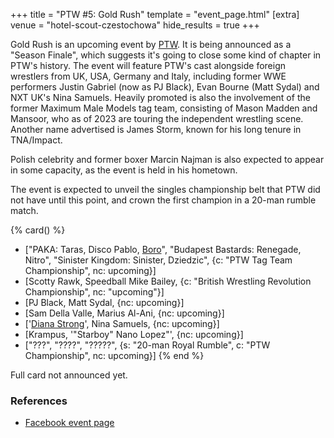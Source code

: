 +++
title = "PTW #5: Gold Rush"
template = "event_page.html"
[extra]
venue = "hotel-scout-czestochowa"
hide_results = true
+++

Gold Rush is an upcoming event by [PTW](@/o/ptw.md). It is being announced as a "Season Finale", which suggests it's going to close some kind of chapter in PTW's history.
The event will feature PTW's cast alongside foreign wrestlers from UK, USA, Germany and Italy, including former WWE performers Justin Gabriel (now as PJ Black), Evan Bourne (Matt Sydal) and NXT UK's Nina Samuels. Heavily promoted is also the involvement of the former Maximum Male Models tag team, consisting of Mason Madden and Mansoor, who as of 2023 are touring the independent wrestling scene. Another name advertised is James Storm, known for his long tenure in TNA/Impact.

Polish celebrity and former boxer Marcin Najman is also expected to appear in some capacity, as the event is held in his hometown.

The event is expected to unveil the singles championship belt that PTW did not have until this point, and crown the first champion in a 20-man rumble match.

{% card() %}
- ["PAKA: Taras, Disco Pablo, [Boro](@/w/boro.md)", "Budapest Bastards: Renegade,
    Nitro", "Sinister Kingdom: Sinister, Dziedzic", {c: "PTW Tag Team Championship",
    nc: upcoming}]
- [Scotty Rawk, Speedball Mike Bailey, {c: "British Wrestling Revolution Championship",
    nc: "upcoming"}]
- [PJ Black, Matt Sydal, {nc: upcoming}]
- [Sam Della Valle, Marius Al-Ani, {nc: upcoming}]
- ['[Diana Strong](@/w/diana-strong.md)', Nina Samuels, {nc: upcoming}]
- [Krampus, '"Starboy" Nano Lopez"', {nc: upcoming}]
- ["???", "????", "?????", {s: "20-man Royal Rumble", c: "PTW Championship", nc: upcoming}]
{% end %}

Full card not announced yet.

### References

* [Facebook event page](https://www.facebook.com/events/3371743163122883/)
